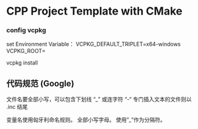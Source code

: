 # CPP Project Template with CMake

### config vcpkg

set Environment Variable：
VCPKG_DEFAULT_TRIPLET=x64-windows
VCPKG_ROOT=<Path to VCPKG>

vcpkg install 



## 代码规范 (Google)

文件名要全部小写，可以包含下划线 “_” 或连字符 “-“
专门插入文本的文件则以 .inc 结尾


变量名使用匈牙利命名规则。
全部小写字母。
使用”_”作为分隔符。